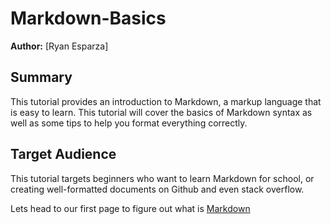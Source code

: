 # Markdown-Basics

**Author:** [Ryan Esparza]

## Summary

This tutorial provides an introduction to Markdown, a markup language that is easy to learn. This tutorial will cover the basics of Markdown syntax as well as some tips to help you format everything correctly.  

## Target Audience  

This tutorial targets beginners who want to learn Markdown for school, or creating well-formatted documents on Github and even stack overflow.

Lets head to our first page to figure out what is [Markdown](whatismarkdown.md)
